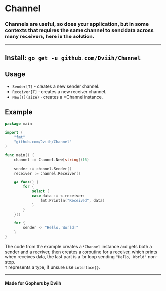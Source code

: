 # Channel

### Channels are useful, so does your application, but in some contexts that requires the same channel to send data across many receivers, here is the solution.

---

## Install: `go get -u github.com/Dviih/Channel`

## Usage
- `Sender[T]` - creates a new sender channel.
- `Receiver[T]` - creates a new receiver channel.
- `New[T](size)` - creates a *Channel instance.

## Example
```go
package main

import (
	"fmt"
	"github.com/Dviih/Channel"
)

func main() {
	channel := Channel.New[string](16)

	sender := channel.Sender()
	receiver := channel.Receiver()

	go func() {
		for {
			select {
			case data := <-receiver:
				fmt.Println("Received", data)
			}
		}
	}()

	for {
		sender <- "Hello, World!"
	}
}
```
The code from the example creates a `*Channel` instance and gets both a sender and a receiver, then creates a coroutine for a receiver, which prints when receives data, the last part is a for loop sending `"Hello, World"` non-stop.<br>
`T` represents a type, if unsure use `interface{}`.

---
#### Made for Gophers by Dviih